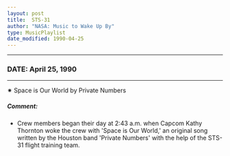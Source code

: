 ```yaml
---
layout: post
title:  STS-31
author: "NASA: Music to Wake Up By"
type: MusicPlaylist
date_modified: 1990-04-25
---
```


----
### DATE: April 25, 1990
----
✷ Space is Our World by Private Numbers

##### Comment:
* Crew members began their day at 2:43 a.m. when Capcom Kathy Thornton woke the crew with 'Space is Our World,' an original song written by the Houston band 'Private Numbers' with the help of the STS-31 flight training team.
